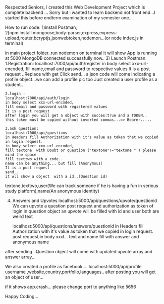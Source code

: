 
Respected Seniors,
	I created this Web Development Project which is complete backend ... Sorry but i wanted to learn backend not front end...I started this before endterm examination of my semester one...

How to run code:
1)install Postman,  
2)npm install mongoose,body-parser,express,express-upload,router,bcryptjs,jsonwebtoken,nodemon...(or node index.js in terminal)

in main project folder..run nodemon on terminal
it will show
 App is running at 5000
MongoDB connected successfully
now..
3) Launch Postman:
	1.Registration:
	  localhost:7000/api/auth/register
	  in body select xxx-url-encoded,
	  fill name,email and password to respective values
	  It is a post request ..Replace with get
	  Click send...
	  a json code will come indicating a profile object...we can add a profile pic too
	  Just created a user profile as a student..

	2.login :
	localhost:7000/api/auth/login
	in body select xxx-url-encoded,
	fill email and password with registered values
	It is a post request
	after login you will get a object with succes:true and a TOKEN..
	this token must be copied without inverted commas...=> Bearer..... 

	3.ask question:
	localhost:7000/api/questions
	in Headers fill Authorization with it's value as token that we copied in login request.
	in body select xxx-url-encoded,
	fill textone  with Doubt or question ("textone"!="textone " ) please mind the space
	fill texttwo with a code..
	name can be anything... but fill (Anonymous)
	It is a post request
	send..
	it wll show a object  with a id..(Question id)
textone,texttwo,user(We can track someone if he is having a fun in serious study platform),name(An  anonymous identity)

4. Answers and Upvotes
	localhost:5000/api/questions/upvote/questionid
	We can upvote a question 
	post request and authorization as token of login
	in question object an upvote will be filled with
	id and user both are weird text

	
	localhost:5000/api/questions/answers/questionid
	in Headers fill Authorization with it's value as token that we copied in login request.
	post request,in body xxxl... text and name fill with answer and anonymous name

after sending...Question object will come with updated upvote array and answer array...



We also created a profile as facebook ...
localhost:5000/api/profile
username ,website,country,portfolio,languages..
after posting you will get an object of user...


if it shows app.crash... please change port to anything like 5656



Happy Coding...
